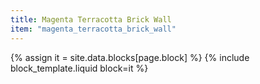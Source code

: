 ```yaml
---
title: Magenta Terracotta Brick Wall
item: "magenta_terracotta_brick_wall"
---
```


{% assign it = site.data.blocks[page.block] %}
{% include block_template.liquid block=it %}

